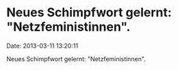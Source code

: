 Neues Schimpfwort gelernt: \"Netzfeministinnen\".
=================================================

Date: 2013-03-11 13:20:11

Neues Schimpfwort gelernt: \"Netzfeministinnen\".

